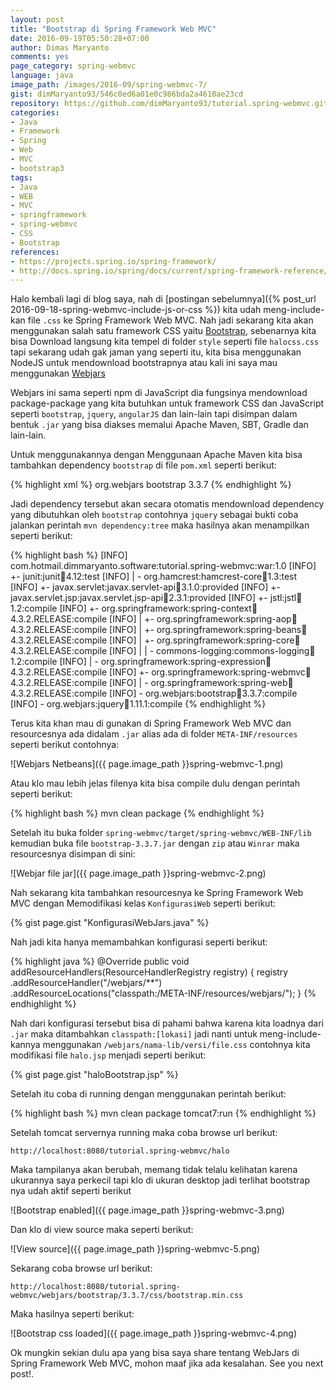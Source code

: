 ```yaml
---
layout: post
title: "Bootstrap di Spring Framework Web MVC"
date: 2016-09-19T05:50:28+07:00
author: Dimas Maryanto
comments: yes
page_category: spring-webmvc
language: java
image_path: /images/2016-09/spring-webmvc-7/
gist: dimMaryanto93/546c0ed6a01e0c986bda2a4610ae23cd
repository: https://github.com/dimMaryanto93/tutorial.spring-webmvc.git
categories:
- Java
- Framework
- Spring
- Web
- MVC
- bootstrap3
tags:
- Java
- WEB
- MVC
- springframework
- spring-webmvc
- CSS
- Bootstrap
references:
- https://projects.spring.io/spring-framework/
- http://docs.spring.io/spring/docs/current/spring-framework-reference/htmlsingle/
---
```


Halo kembali lagi di blog saya, nah di [postingan sebelumnya]({% post_url 2016-09-18-spring-webmvc-include-js-or-css %}) kita udah meng-include-kan file `.css` ke Spring Framework Web MVC. Nah jadi sekarang kita akan menggunakan salah satu framework CSS yaitu [Bootstrap](http://www.getbootstrap.com/), sebenarnya kita bisa Download langsung kita tempel di folder `style` seperti file `halocss.css` tapi sekarang udah gak jaman yang seperti itu, kita bisa menggunakan NodeJS untuk mendownload bootstrapnya atau kali ini saya mau menggunakan [Webjars](http://www.webjars.org/)


<!--more-->

Webjars ini sama seperti npm di JavaScript dia fungsinya mendownload package-package yang kita butuhkan untuk framework CSS dan JavaScript seperti `bootstrap`, `jquery`, `angularJS` dan lain-lain tapi disimpan dalam bentuk `.jar` yang bisa diakses memalui Apache Maven, SBT, Gradle dan lain-lain.

Untuk menggunakannya dengan Menggunaan Apache Maven kita bisa tambahkan dependency `bootstrap` di file `pom.xml` seperti berikut:

{% highlight xml %}
<dependency>
   <groupId>org.webjars</groupId>
   <artifactId>bootstrap</artifactId>
   <version>3.3.7</version>
 </dependency>
{% endhighlight %}

Jadi dependency tersebut akan secara otomatis mendownload dependency yang dibutuhkan oleh `bootstrap` contohnya `jquery` sebagai bukti coba jalankan perintah `mvn dependency:tree` maka hasilnya akan menampilkan seperti berikut:

{% highlight bash %}
[INFO] com.hotmail.dimmaryanto.software:tutorial.spring-webmvc:war:1.0
[INFO] +- junit:junit:jar:4.12:test
[INFO] |  \- org.hamcrest:hamcrest-core:jar:1.3:test
[INFO] +- javax.servlet:javax.servlet-api:jar:3.1.0:provided
[INFO] +- javax.servlet.jsp:javax.servlet.jsp-api:jar:2.3.1:provided
[INFO] +- jstl:jstl:jar:1.2:compile
[INFO] +- org.springframework:spring-context:jar:4.3.2.RELEASE:compile
[INFO] |  +- org.springframework:spring-aop:jar:4.3.2.RELEASE:compile
[INFO] |  +- org.springframework:spring-beans:jar:4.3.2.RELEASE:compile
[INFO] |  +- org.springframework:spring-core:jar:4.3.2.RELEASE:compile
[INFO] |  |  \- commons-logging:commons-logging:jar:1.2:compile
[INFO] |  \- org.springframework:spring-expression:jar:4.3.2.RELEASE:compile
[INFO] +- org.springframework:spring-webmvc:jar:4.3.2.RELEASE:compile
[INFO] |  \- org.springframework:spring-web:jar:4.3.2.RELEASE:compile
[INFO] \- org.webjars:bootstrap:jar:3.3.7:compile
[INFO]    \- org.webjars:jquery:jar:1.11.1:compile
{% endhighlight %}

Terus kita khan mau di gunakan di Spring Framework Web MVC dan resourcesnya ada didalam `.jar` alias ada di folder `META-INF/resources` seperti berikut contohnya:

![Webjars Netbeans]({{ page.image_path }}spring-webmvc-1.png)

Atau klo mau lebih jelas filenya kita bisa compile dulu dengan perintah seperti berikut:

{% highlight bash %}
mvn clean package
{% endhighlight %}

Setelah itu buka folder `spring-webmvc/target/spring-webmvc/WEB-INF/lib` kemudian buka file `bootstrap-3.3.7.jar` dengan `zip` atau `Winrar` maka resourcesnya disimpan di sini:

![Webjar file jar]({{ page.image_path }}spring-webmvc-2.png)

Nah sekarang kita tambahkan resourcesnya ke Spring Framework Web MVC dengan Memodifikasi kelas `KonfigurasiWeb` seperti berikut:

{% gist page.gist "KonfigurasiWebJars.java" %}

Nah jadi kita hanya memambahkan konfigurasi seperti berikut:

{% highlight java %}
@Override
public void addResourceHandlers(ResourceHandlerRegistry registry) {
    registry
      .addResourceHandler("/webjars/**")
      .addResourceLocations("classpath:/META-INF/resources/webjars/");
}
{% endhighlight %}

Nah dari konfigurasi tersebut bisa di pahami bahwa karena kita loadnya dari `.jar` maka ditambahkan `classpath:[lokasi]` jadi nanti untuk meng-include-kannya menggunakan `/webjars/nama-lib/versi/file.css` contohnya kita modifikasi file `halo.jsp` menjadi seperti berikut:

{% gist page.gist "haloBootstrap.jsp" %}

Setelah itu coba di running dengan menggunakan perintah berikut:

{% highlight bash %}
mvn clean package tomcat7:run
{% endhighlight %}

Setelah tomcat servernya running maka coba browse url berikut:

```
http://localhost:8080/tutorial.spring-webmvc/halo
```

Maka tampilanya akan berubah, memang tidak telalu kelihatan karena ukurannya saya perkecil tapi klo di ukuran desktop jadi terlihat bootstrap nya udah aktif seperti berikut

![Bootstrap enabled]({{ page.image_path }}spring-webmvc-3.png)

Dan klo di view source maka seperti berikut:

![View source]({{ page.image_path }}spring-webmvc-5.png)

Sekarang coba browse url berikut:

```
http://localhost:8080/tutorial.spring-webmvc/webjars/bootstrap/3.3.7/css/bootstrap.min.css
```

Maka hasilnya seperti berikut:

![Bootstrap css loaded]({{ page.image_path }}spring-webmvc-4.png)

Ok mungkin sekian dulu apa yang bisa saya share tentang WebJars di Spring Framework Web MVC, mohon maaf jika ada kesalahan. See you next post!.
